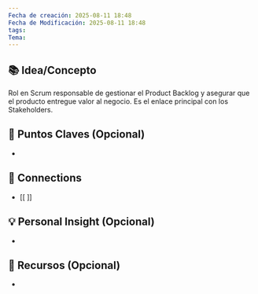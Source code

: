 ```yaml
---
Fecha de creación: 2025-08-11 18:48
Fecha de Modificación: 2025-08-11 18:48
tags: 
Tema:
---
```



## 📚 Idea/Concepto 

Rol en Scrum responsable de gestionar el Product Backlog y asegurar que el producto entregue valor al negocio. Es el enlace principal con los Stakeholders.

## 📌 Puntos Claves (Opcional)
- 

## 🔗 Connections
- [[ ]]

## 💡 Personal Insight (Opcional)
- 
## 🧾 Recursos (Opcional)
- 